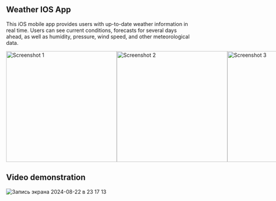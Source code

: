 ## Weather IOS App

This iOS mobile app provides users with up-to-date weather information in real time. 
Users can see current conditions, forecasts for several days ahead, as well as humidity, pressure, wind speed, and other meteorological data.

<div style="display: flex; w-full, justify-content: space-between;">
  <img src="https://github.com/user-attachments/assets/ed0bd66b-6b9a-4b65-a23c-543eccee3bf9" width="300" alt="Screenshot 1">
  <img src="https://github.com/user-attachments/assets/3be91786-86b9-400b-8b99-75b3286ca0d5" width="300" alt="Screenshot 2">
  <img src="https://github.com/user-attachments/assets/ac14214b-244e-440f-927b-e753b1112e1c" width="300" alt="Screenshot 3">
</div>
  
## Video demonstration

![Запись экрана 2024-08-22 в 23 17 13](https://github.com/user-attachments/assets/491405dd-00fd-44a5-aec5-37909851a270)
